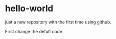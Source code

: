 # hello-world
just a new repository with the first time using github.

First change the defult code .
